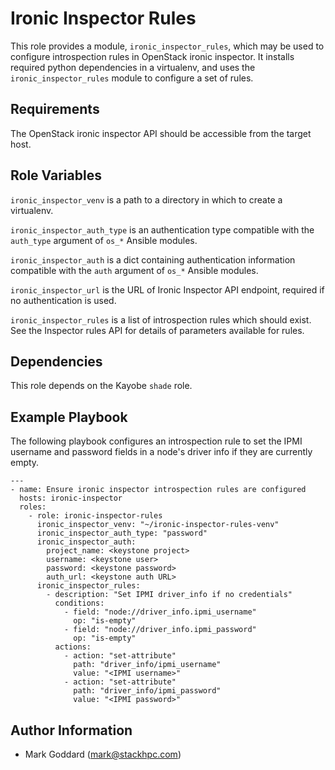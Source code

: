 Ironic Inspector Rules
======================

This role provides a module, `ironic_inspector_rules`, which may be
used to configure introspection rules in OpenStack ironic inspector.
It installs required python dependencies in a virtualenv, and uses
the `ironic_inspector_rules` module to configure a set of rules.

Requirements
------------

The OpenStack ironic inspector API should be accessible from the
target host.

Role Variables
--------------

`ironic_inspector_venv` is a path to a directory in which to create a
virtualenv.

`ironic_inspector_auth_type` is an authentication type compatible with
the `auth_type` argument of `os_*` Ansible modules.

`ironic_inspector_auth` is a dict containing authentication information
compatible with the `auth` argument of `os_*` Ansible modules.

`ironic_inspector_url` is the URL of Ironic Inspector API endpoint,
required if no authentication is used.

`ironic_inspector_rules` is a list of introspection rules which should
exist. See the Inspector rules API for details of parameters available
for rules.

Dependencies
------------

This role depends on the Kayobe `shade` role.

Example Playbook
----------------

The following playbook configures an introspection rule to set the IPMI
username and password fields in a node's driver info if they are currently
empty.

    ---
    - name: Ensure ironic inspector introspection rules are configured
      hosts: ironic-inspector
      roles:
        - role: ironic-inspector-rules
          ironic_inspector_venv: "~/ironic-inspector-rules-venv"
          ironic_inspector_auth_type: "password"
          ironic_inspector_auth:
            project_name: <keystone project>
            username: <keystone user>
            password: <keystone password>
            auth_url: <keystone auth URL>
          ironic_inspector_rules:
            - description: "Set IPMI driver_info if no credentials"
              conditions:
                - field: "node://driver_info.ipmi_username"
                  op: "is-empty"
                - field: "node://driver_info.ipmi_password"
                  op: "is-empty"
              actions:
                - action: "set-attribute"
                  path: "driver_info/ipmi_username"
                  value: "<IPMI username>"
                - action: "set-attribute"
                  path: "driver_info/ipmi_password"
                  value: "<IPMI password>"

Author Information
------------------

- Mark Goddard (<mark@stackhpc.com>)
